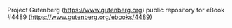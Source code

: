 Project Gutenberg (https://www.gutenberg.org) public repository for eBook #4489 (https://www.gutenberg.org/ebooks/4489)
